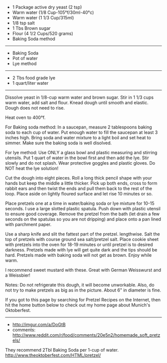 * 1 Package active dry yeast (2 tsp)
* Warm water (1/8 Cup-105°f/30ml-40°c)
* Warm water (1 1/3 Cup/315ml)
* 1/8 tsp salt
* 1 Tbs Brown sugar
* Flour (4 1/2 Cups/520 grams)
* Baking Soda method

***

* Baking Soda
* Pot of water
* Lye method

***

* 2 Tbs food grade lye
* 1 quart/liter water

***

Dissolve yeast in 1/8-cup warm water and brown sugar. Stir in 1 1/3 cups warm water, add salt and flour. Knead dough until smooth and elastic. Dough does not need to rise.

Heat oven to 400°f.

For Baking soda method: In a saucepan, measure 2 tablespoons baking soda to each cup of water. Put enough water to fill the saucepan at least 3 inches high. Bring soda and water mixture to a light boil and set heat to simmer. Make sure the baking soda is well disolved.

For lye method: Use ONLY a glass bowl and plastic measuring and stirring utensils. Put 1 quart of water in the bowl first and then add the lye. Stir slowly and do not splash. Wear protective goggles and plastic gloves. Do NOT heat the lye solution!

Cut the dough into eight pieces. Roll a long thick pencil shape with your hands but keep the middle a little thicker. Pick up both ends, cross to form rabbit ears and then twist the ends and pull them back to the rest of the loop. Place aside on lightly floured surface and let rise 10 minutes or so.

Place pretzels one at a time in water/baking soda or lye mixture for 10-15 seconds. I use a large slotted plastic spatula. Push down with plastic utensil to ensure good coverage. Remove the pretzel from the bath (let drain a few seconds on the spatulas so you are not dripping) and place onto a pan lined with parchment paper.

Use a sharp knife and slit the fattest part of the pretzel. lengthwise. Salt the top of pretzels with course ground sea salt/pretzel salt. Place cookie sheet with pretzels into the oven for 18-19 minutes or until pretzel is to desired darkness. Pretzels made with lye will get quite dark and the tips should be hard. Pretzels made with baking soda will not get as brown. Enjoy while warm.

I recommend sweet mustard with these. Great with German Weisswurst and a Weissbier!

Notes: Do not refrigerate this dough, it will become unworkable. Also, do not try to make pretzels as big as in the picture. About 6" in diameter is fine.

If you got to this page by searching for Pretzel Recipes on the Internet, then hit the home button below to check out my home page about Munich's Oktoberfest.

***

* http://imgur.com/a/DoGtB
* comments: http://www.reddit.com/r/food/comments/20e5n2/homemade_soft_pretzels/

They recommend 2Tbl Baking Soda per 1-cup of water.
http://www.theoktoberfest.com/HTML/pretzel/